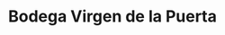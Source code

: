 ---
title: "Bodega Virgen de la Puerta"
url: /trujillo/bodega-virgen-de-la-puerta/
shop: Lebensmittel
---